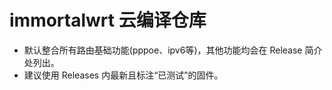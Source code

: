 # immortalwrt 云编译仓库

* 默认整合所有路由基础功能(pppoe、ipv6等)，其他功能均会在 Release 简介处列出。
* 建议使用 Releases 内最新且标注“已测试”的固件。
